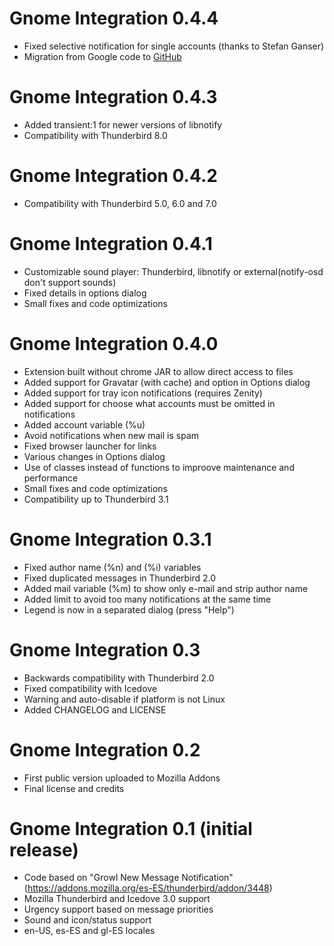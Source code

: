 Gnome Integration 0.4.4
=======================

* Fixed selective notification for single accounts (thanks to Stefan Ganser)
* Migration from Google code to [GitHub](https://github.com/vaites/gnome-integration-thunderbird)

Gnome Integration 0.4.3
=======================

* Added transient:1 for newer versions of libnotify
* Compatibility with Thunderbird 8.0

Gnome Integration 0.4.2
=======================

* Compatibility with Thunderbird 5.0, 6.0 and 7.0

Gnome Integration 0.4.1
=======================

* Customizable sound player: Thunderbird, libnotify or external(notify-osd don't support sounds)
* Fixed details in options dialog
* Small fixes and code optimizations

Gnome Integration 0.4.0
=======================

* Extension built without chrome JAR to allow direct access to files
* Added support for Gravatar (with cache) and option in Options dialog
* Added support for tray icon notifications (requires Zenity)
* Added support for choose what accounts must be omitted in notifications
* Added account variable (%u)
* Avoid notifications when new mail is spam
* Fixed browser launcher for links
* Various changes in Options dialog
* Use of classes instead of functions to improove maintenance and performance
* Small fixes and code optimizations
* Compatibility up to Thunderbird 3.1

Gnome Integration 0.3.1
=======================

* Fixed author name (%n) and (%i) variables
* Fixed duplicated messages in Thunderbird 2.0
* Added mail variable (%m) to show only e-mail and strip author name
* Added limit to avoid too many notifications at the same time
* Legend is now in a separated dialog (press "Help")

Gnome Integration 0.3
=====================

* Backwards compatibility with Thunderbird 2.0
* Fixed compatibility with Icedove
* Warning and auto-disable if platform is not Linux
* Added CHANGELOG and LICENSE

Gnome Integration 0.2
=====================

* First public version uploaded to Mozilla Addons
* Final license and credits

Gnome Integration 0.1 (initial release)
=======================================

* Code based on "Growl New Message Notification" (https://addons.mozilla.org/es-ES/thunderbird/addon/3448)
* Mozilla Thunderbird and Icedove 3.0 support
* Urgency support based on message priorities
* Sound and icon/status support
* en-US, es-ES and gl-ES locales
